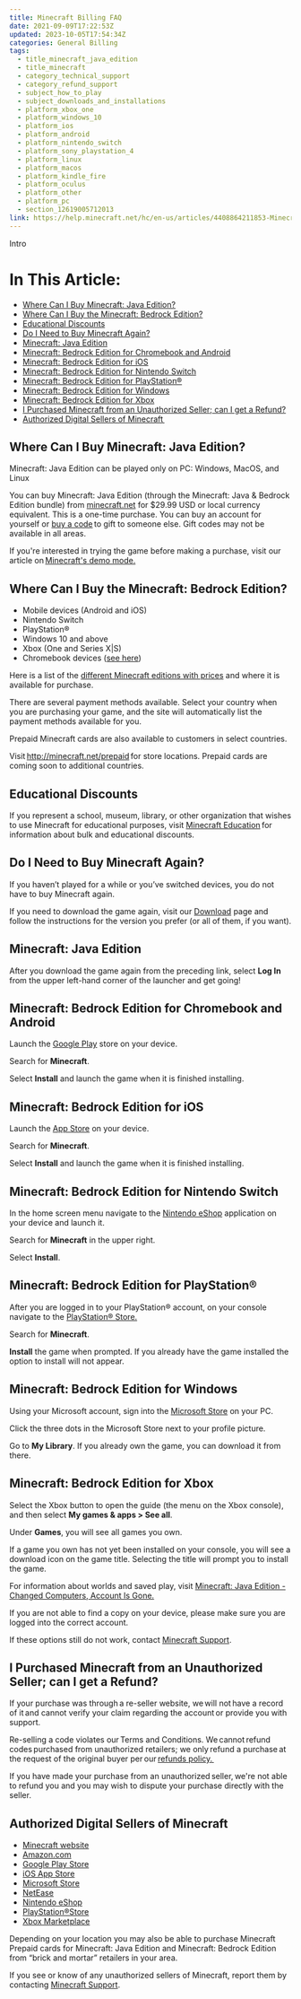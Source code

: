 ```yaml
---
title: Minecraft Billing FAQ
date: 2021-09-09T17:22:53Z
updated: 2023-10-05T17:54:34Z
categories: General Billing
tags:
  - title_minecraft_java_edition
  - title_minecraft
  - category_technical_support
  - category_refund_support
  - subject_how_to_play
  - subject_downloads_and_installations
  - platform_xbox_one
  - platform_windows_10
  - platform_ios
  - platform_android
  - platform_nintendo_switch
  - platform_sony_playstation_4
  - platform_linux
  - platform_macos
  - platform_kindle_fire
  - platform_oculus
  - platform_other
  - platform_pc
  - section_12619005712013
link: https://help.minecraft.net/hc/en-us/articles/4408864211853-Minecraft-Billing-FAQ
---
```


Intro

# In This Article:

- [Where Can I Buy Minecraft: Java Edition?](#where-can-i-buy-minecraft-java-edition)
- [Where Can I Buy the Minecraft: Bedrock Edition?](#where-can-i-buy-the-minecraft-bedrock-edition)
- [Educational Discounts](#educational-discounts)
- [Do I Need to Buy Minecraft Again?](#do-i-need-to-buy-minecraft-again)
- [Minecraft: Java Edition](#minecraft-java-edition)
- [Minecraft: Bedrock Edition for Chromebook and Android](#minecraft-bedrock-edition-for-chromebook-and-android)
- [Minecraft: Bedrock Edition for iOS](#minecraft-bedrock-edition-for-ios)
- [Minecraft: Bedrock Edition for Nintendo Switch](#minecraft-bedrock-edition-for-nintendo-switch)
- [Minecraft: Bedrock Edition for PlayStation®](#minecraft-bedrock-edition-for-playstation)
- [Minecraft: Bedrock Edition for Windows](#minecraft-bedrock-edition-for-windows)
- [Minecraft: Bedrock Edition for Xbox](#minecraft-bedrock-edition-for-xbox)
- [I Purchased Minecraft from an Unauthorized Seller; can I get a Refund?](#i-purchased-minecraft-from-an-unauthorized-seller-can-i-get-a-refund)
- [Authorized Digital Sellers of Minecraft ](#authorized-digital-sellers-of-minecraft)

## Where Can I Buy Minecraft: Java Edition?

Minecraft: Java Edition can be played only on PC: Windows, MacOS, and Linux

You can buy Minecraft: Java Edition (through the Minecraft: Java & Bedrock Edition bundle) from [minecraft.net](https://minecraft.net/store) for \$29.99 USD or local currency equivalent. This is a one-time purchase. You can buy an account for yourself or [buy a code](https://help.minecraft.net/hc/en-us/articles/4409758085005-Minecraft-Java-Edition-Gift-Code-Issues-FAQ) to gift to someone else. Gift codes may not be available in all areas.

If you're interested in trying the game before making a purchase, visit our article on [Minecraft's demo mode.](../Minecraft-Java-Edition-Technical/Minecraft-Java-Edition-Demo-Mode.md)

## Where Can I Buy the Minecraft: Bedrock Edition?

- Mobile devices (Android and iOS)
- Nintendo Switch
- PlayStation®
- Windows 10 and above
- Xbox (One and Series X\|S)
- Chromebook devices ([see here](https://minecrafthelp.zendesk.com/hc/en-us/articles/13803752803725))

Here is a list of the [different Minecraft editions with prices](https://help.minecraft.net/hc/en-us/articles/360034753992-Different-Minecraft-Editions) and where it is available for purchase.

There are several payment methods available. Select your country when you are purchasing your game, and the site will automatically list the payment methods available for you.

Prepaid Minecraft cards are also available to customers in select countries.

Visit <http://minecraft.net/prepaid> for store locations. Prepaid cards are coming soon to additional countries.

## Educational Discounts

If you represent a school, museum, library, or other organization that wishes to use Minecraft for educational purposes, visit [Minecraft Education](https://education.minecraft.net/en-us/homepage) for information about bulk and educational discounts.

## Do I Need to Buy Minecraft Again?

If you haven’t played for a while or you’ve switched devices, you do not have to buy Minecraft again.

If you need to download the game again, visit our [Download](https://www.minecraft.net/en-us/download) page and follow the instructions for the version you prefer (or all of them, if you want).

## Minecraft: Java Edition

After you download the game again from the preceding link, select **Log In** from the upper left-hand corner of the launcher and get going!

## Minecraft: Bedrock Edition for Chromebook and Android

Launch the [Google Play](https://play.google.com/store/apps/details?id=com.mojang.minecraftpe&hl=en_US) store on your device.

Search for **Minecraft**.

Select **Install** and launch the game when it is finished installing.

## Minecraft: Bedrock Edition for iOS

Launch the [App Store](https://apps.apple.com/us/app/minecraft/id479516143) on your device.

Search for **Minecraft**.

Select **Install** and launch the game when it is finished installing.

## Minecraft: Bedrock Edition for Nintendo Switch

In the home screen menu navigate to the [Nintendo eShop](https://store.nintendo.com/catalogsearch/result/?q=minecraft) application on your device and launch it.

Search for **Minecraft** in the upper right.

Select **Install**.

## Minecraft: Bedrock Edition for PlayStation®

After you are logged in to your PlayStation® account, on your console navigate to the [PlayStation® Store.](https://store.playstation.com/en-us/latest?gclid=5ed84ffd6a40162af9282eb7482f3249&gclsrc=3p.ds&ds_rl=1288848&msclkid=5ed84ffd6a40162af9282eb7482f3249)

Search for **Minecraft**.

**Install** the game when prompted. If you already have the game installed the option to install will not appear.

## Minecraft: Bedrock Edition for Windows

Using your Microsoft account, sign into the [Microsoft Store](https://www.xbox.com/en-US/microsoft-store) on your PC.

Click the three dots in the Microsoft Store next to your profile picture.

Go to **My Library**. If you already own the game, you can download it from there.

## Minecraft: Bedrock Edition for Xbox

Select the Xbox button to open the guide (the menu on the Xbox console), and then select **My games & apps \> See all**.

Under **Games**, you will see all games you own.

If a game you own has not yet been installed on your console, you will see a download icon on the game title. Selecting the title will prompt you to install the game.

For information about worlds and saved play, visit [Minecraft: Java Edition - Changed Computers, Account Is Gone.](https://help.minecraft.net/hc/en-us/articles/4409155824269#h_01FFGD8G12K5A9N2FVPA693E3Z)

If you are not able to find a copy on your device, please make sure you are logged into the correct account.

If these options still do not work, contact [Minecraft Support](https://aka.ms/Minecraft-Support).

## I Purchased Minecraft from an Unauthorized Seller; can I get a Refund?

If your purchase was through a re-seller website, we will not have a record of it and cannot verify your claim regarding the account or provide you with support. 

Re-selling a code violates our Terms and Conditions. We cannot refund codes purchased from unauthorized retailers; we only refund a purchase at the request of the original buyer per our [refunds policy. ](https://help.minecraft.net/hc/en-us/articles/360030463592-Mojang-Studios-Refund-Policy)

If you have made your purchase from an unauthorized seller, we're not able to refund you and you may wish to dispute your purchase directly with the seller. 

## Authorized Digital Sellers of Minecraft 

- [Minecraft website](https://www.minecraft.net/en-us)
- [Amazon.com](https://www.amazon.com/)
- [Google Play Store](https://play.google.com/store/apps/collection/cluster?clp=ggELCgltaW5lY3JhZnQ%3D:S:ANO1ljIqm84&gsr=Cg6CAQsKCW1pbmVjcmFmdA%3D%3D:S:ANO1ljK_cnM)
- [iOS App Store](https://www.apple.com/app-store/)
- [Microsoft Store](https://www.xbox.com/en-US/microsoft-store)
- [NetEase](https://www.neteasegames.com/)
- [Nintendo eShop](https://store.nintendo.com/catalogsearch/result/?q=minecraft)
- [PlayStation®Store](https://store.playstation.com/en-us/latest?gclid=5ed84ffd6a40162af9282eb7482f3249&gclsrc=3p.ds&ds_rl=1288848&msclkid=5ed84ffd6a40162af9282eb7482f3249)
- [Xbox Marketplace](https://marketplace.xbox.com/en-US/)

Depending on your location you may also be able to purchase Minecraft Prepaid cards for Minecraft: Java Edition and Minecraft: Bedrock Edition from “brick and mortar” retailers in your area. 

If you see or know of any unauthorized sellers of Minecraft, report them by contacting [Minecraft Support](https://aka.ms/Minecraft-Support).
